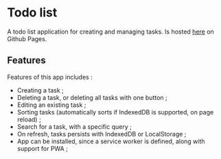 # Todo list 
A todo list application for creating and managing tasks. Is hosted [here](https://cm-verbose.github.io/TodoList/) on Github Pages. 

## Features 
Features of this app includes : 

- Creating a task ;
- Deleting a task, or deleting all tasks with one button ;
- Editing an existing task ;
- Sorting tasks (automatically sorts if IndexedDB is supported, on page reload) ;
- Search for a task, with a specific query ;
- On refresh, tasks persists with IndexedDB or LocalStorage ;
- App can be installed, since a service worker is defined, along with support for PWA ;
